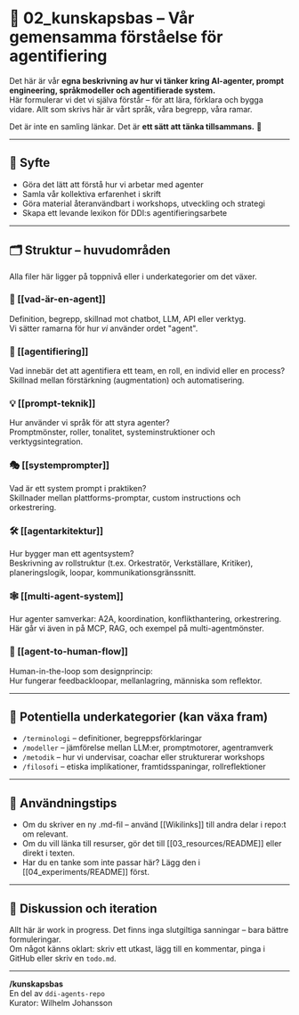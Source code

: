 # 📘 02_kunskapsbas – Vår gemensamma förståelse för agentifiering

Det här är vår **egna beskrivning av hur vi tänker kring AI-agenter, prompt engineering, språkmodeller och agentifierade system.**  
Här formulerar vi det vi själva förstår – för att lära, förklara och bygga vidare. Allt som skrivs här är vårt språk, våra begrepp, våra ramar.

Det är inte en samling länkar. Det är **ett sätt att tänka tillsammans.** 🧠

---

## 📍 Syfte

- Göra det lätt att förstå hur vi arbetar med agenter
- Samla vår kollektiva erfarenhet i skrift
- Göra material återanvändbart i workshops, utveckling och strategi
- Skapa ett levande lexikon för DDI:s agentifieringsarbete

---

## 🗂 Struktur – huvudområden

Alla filer här ligger på toppnivå eller i underkategorier om det växer.

### 🧠 [[vad-är-en-agent]]
Definition, begrepp, skillnad mot chatbot, LLM, API eller verktyg.  
Vi sätter ramarna för hur *vi* använder ordet "agent".

### 🧬 [[agentifiering]]
Vad innebär det att agentifiera ett team, en roll, en individ eller en process?  
Skillnad mellan förstärkning (augmentation) och automatisering.

### 💡 [[prompt-teknik]]
Hur använder vi språk för att styra agenter?  
Promptmönster, roller, tonalitet, systeminstruktioner och verktygsintegration.

### 🎭 [[systemprompter]]
Vad är ett system prompt i praktiken?  
Skillnader mellan plattforms-promptar, custom instructions och orkestrering.

### 🛠️ [[agentarkitektur]]
Hur bygger man ett agentsystem?  
Beskrivning av rollstruktur (t.ex. Orkestratör, Verkställare, Kritiker), planeringslogik, loopar, kommunikationsgränssnitt.

### 🕸 [[multi-agent-system]]
Hur agenter samverkar: A2A, koordination, konflikthantering, orkestrering.  
Här går vi även in på MCP, RAG, och exempel på multi-agentmönster.

### 🧭 [[agent-to-human-flow]]
Human-in-the-loop som designprincip:  
Hur fungerar feedbackloopar, mellanlagring, människa som reflektor.

---

## 📂 Potentiella underkategorier (kan växa fram)

- `/terminologi` – definitioner, begreppsförklaringar  
- `/modeller` – jämförelse mellan LLM:er, promptmotorer, agentramverk  
- `/metodik` – hur vi undervisar, coachar eller strukturerar workshops  
- `/filosofi` – etiska implikationer, framtidsspaningar, rollreflektioner

---

## 🧰 Användningstips

- Om du skriver en ny .md-fil – använd [[Wikilinks]] till andra delar i repo:t om relevant.
- Om du vill länka till resurser, gör det till [[03_resources/README]] eller direkt i texten.
- Har du en tanke som inte passar här? Lägg den i [[04_experiments/README]] först.

---

## 💬 Diskussion och iteration

Allt här är work in progress. Det finns inga slutgiltiga sanningar – bara bättre formuleringar.  
Om något känns oklart: skriv ett utkast, lägg till en kommentar, pinga i GitHub eller skriv en `todo.md`.

---

**/kunskapsbas**  
En del av `ddi-agents-repo`  
Kurator: Wilhelm Johansson  
